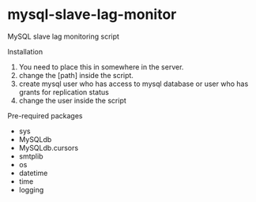 # mysql-slave-lag-monitor
MySQL slave lag monitoring script

Installation

1. You need to place this in somewhere in the server.
2. change the [path] inside the script.
3. create mysql user who has access to mysql database or user who has grants for replication status
4. change the user inside the script

Pre-required packages
* sys
* MySQLdb
* MySQLdb.cursors
* smtplib
* os
* datetime
* time
* logging
